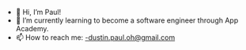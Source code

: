 - 👋 Hi, I’m Paul!
- 🌱 I’m currently learning to become a software engineer through App Academy.
- 📫 How to reach me:
    -dustin.paul.oh@gmail.com

<!---
ohpaul28/ohpaul28 is a ✨ special ✨ repository because its `README.md` (this file) appears on your GitHub profile.
You can click the Preview link to take a look at your changes.
--->
